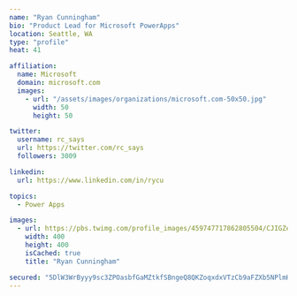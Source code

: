 ```yaml
---
name: "Ryan Cunningham"
bio: "Product Lead for Microsoft PowerApps"
location: Seattle, WA
type: "profile"
heat: 41

affiliation:
  name: Microsoft
  domain: microsoft.com
  images:
    - url: "/assets/images/organizations/microsoft.com-50x50.jpg"
      width: 50
      height: 50

twitter:
  username: rc_says
  url: https://twitter.com/rc_says
  followers: 3009

linkedin:
  url: https://www.linkedin.com/in/rycu

topics:
  - Power Apps

images:
  - url: https://pbs.twimg.com/profile_images/459747717862805504/CJIGZejd_400x400.png
    width: 400
    height: 400
    isCached: true
    title: "Ryan Cunningham"

secured: "5DlW3WrByyy9sc3ZPOasbfGaMZtkfSBngeQ8QKZoqxdxVTzCb9aFZXb5NPlmH5RW7lq/8Gu09UO/YDVXm2KxMBH1NG14X9mVIuGmIjyLNuYxx/v4DXTZJuDcSQPLAattu/ewdPW5YIf1MHimwgUiAUcXW5JTJ3bmQEY4PL8Lo9qW8Y7oDEr+MTK7KIfhPSfw8Kalb23lU2nlmYOTqM+69ZUo7rzR+rc+w/xg+hZPLu58t4oXqEhfiEFtPrwNGXQzXV+XtOXr9Oy2Uut1pPoR08f9edibOeI5AbZpSFDX6NspK1PHJDkZzvBIoFRUNTbEUlBA8Vtat+7BeKKLo2b9DowoydYTWS9SGE1NTyhWoCMO9j8Y/GcNPPewriFbF+uQmKZtfYemD6Jm0TOB+9VEATLj1klTDXWra82kAfXdTG8=;Rb+uyIh6rQJJnENImf3ToQ=="
---
```


